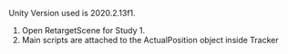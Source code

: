 Unity Version used is 2020.2.13f1.


1. Open RetargetScene for Study 1.
2. Main scripts are attached to the ActualPosition object inside Tracker

